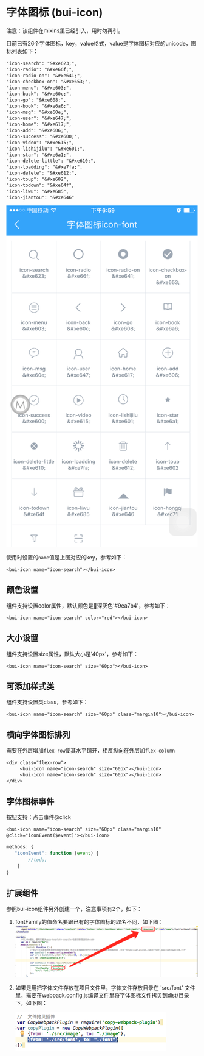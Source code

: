 # 字体图标 \(bui-icon\)

注意：该组件在mixins里已经引入，用时勿再引。

目前已有26个字体图标，key，value格式，value是字体图标对应的unicode，图标列表如下：

```
"icon-search": "&#xe623;",
"icon-radio": "&#xe66f;",
"icon-radio-on": "&#xe641;",
"icon-checkbox-on": "&#xe653;",
"icon-menu": "&#xe603;",
"icon-back": "&#xe60c;",
"icon-go": "&#xe608;",
"icon-book": "&#xe6a6;",
"icon-msg": "&#xe60e;",
"icon-user": "&#xe647;",
"icon-home": "&#xe617;",
"icon-add": "&#xe606;",
"icon-success": "&#xe600;",
"icon-video": "&#xe615;",
"icon-lishijilu": "&#xe601;",
"icon-star": "&#xe6a1;",
"icon-delete-little": "&#xe610;",
"icon-loadding": "&#xe7fa;",
"icon-delete": "&#xe612;",
"icon-toup": "&#xe602",
"icon-todown": "&#xe64f",
"icon-liwu": "&#xe685",
"icon-jiantou": "&#xe646"
```

![](/assets/import3.png)

使用时设置的`name`值是上图对应的key，参考如下：

```
<bui-icon name="icon-search"></bui-icon>
```

## 颜色设置

组件支持设置color属性，默认颜色是深灰色'\#9ea7b4'，参考如下：

```
<bui-icon name="icon-search" color="red"></bui-icon>
```

## 大小设置

组件支持设置size属性，默认大小是'40px'，参考如下：

```
<bui-icon name="icon-search" size="60px"></bui-icon>
```

## 可添加样式类

组件支持设置类class，参考如下：

```
<bui-icon name="icon-search" size="60px" class="margin10"></bui-icon>
```

## 横向字体图标排列

需要在外层增加`flex-row`使其水平铺开，相反纵向在外层加`flex-column`

```
<div class="flex-row">
     <bui-icon name="icon-search" size="60px"></bui-icon>
     <bui-icon name="icon-search" size="60px"></bui-icon>
</div>
```

## 字体图标事件

按钮支持：点击事件@click

```
<bui-icon name="icon-search" size="60px" class="margin10" @click="iconEvent($event)"></bui-icon>
```

```js
methods: {
   "iconEvent": function (event) { 
        //todo;
    }
}
```

## 扩展组件

参照bui-icon组件另外创建一个，注意事项有2个，如下：

1. fontFamily的值命名要跟已有的字体图标的取名不同，如下图：![](/assets/import9.png)
2. 如果是用把字体文件存放在项目文件里，字体文件存放目录在 'src/font' 文件里，需要在webpack.config.js编译文件里将字体图标文件拷贝到dist/目录下，如下图：

   ![](/assets/import6.png)



